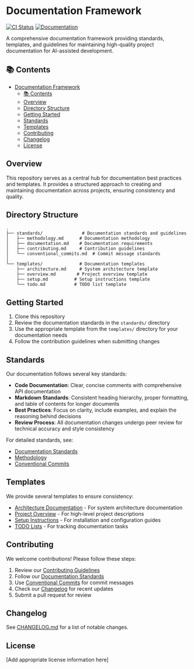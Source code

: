 # Documentation Framework

[![CI Status](https://img.shields.io/badge/CI-coming_soon-lightgrey)](https://github.com/your-org/docs)
[![Documentation](https://img.shields.io/badge/docs-MkDocs-blue)](https://your-org.github.io/docs)

A comprehensive documentation framework providing standards, templates, and guidelines for maintaining high-quality project documentation for AI-assisted development.

## 📚 Contents

- [Documentation Framework](#documentation-framework)
  - [📚 Contents](#-contents)
  - [Overview](#overview)
  - [Directory Structure](#directory-structure)
  - [Getting Started](#getting-started)
  - [Standards](#standards)
  - [Templates](#templates)
  - [Contributing](#contributing)
  - [Changelog](#changelog)
  - [License](#license)

## Overview

This repository serves as a central hub for documentation best practices and templates. It provides a structured approach to creating and maintaining documentation across projects, ensuring consistency and quality.

## Directory Structure

```
.
├── standards/               # Documentation standards and guidelines
│   ├── methodology.md      # Documentation methodology
│   ├── documentation.md    # Documentation requirements
│   ├── contributing.md     # Contribution guidelines
│   └── conventional_commits.md  # Commit message standards
│
└── templates/              # Documentation templates
    ├── architecture.md     # System architecture template
    ├── overview.md        # Project overview template
    ├── setup.md          # Setup instructions template
    └── todo.md           # TODO list template
```

## Getting Started

1. Clone this repository
2. Review the documentation standards in the `standards/` directory
3. Use the appropriate template from the `templates/` directory for your documentation needs
4. Follow the contribution guidelines when submitting changes

## Standards

Our documentation follows several key standards:

- **Code Documentation**: Clear, concise comments with comprehensive API documentation
- **Markdown Standards**: Consistent heading hierarchy, proper formatting, and table of contents for longer documents
- **Best Practices**: Focus on clarity, include examples, and explain the reasoning behind decisions
- **Review Process**: All documentation changes undergo peer review for technical accuracy and style consistency

For detailed standards, see:
- [Documentation Standards](standards/documentation.md)
- [Methodology](standards/methodology.md)
- [Conventional Commits](standards/conventional_commits.md)

## Templates

We provide several templates to ensure consistency:

- [Architecture Documentation](templates/architecture.md) - For system architecture documentation
- [Project Overview](templates/overview.md) - For high-level project descriptions
- [Setup Instructions](templates/setup.md) - For installation and configuration guides
- [TODO Lists](templates/todo.md) - For tracking documentation tasks

## Contributing

We welcome contributions! Please follow these steps:

1. Review our [Contributing Guidelines](standards/contributing.md)
2. Follow our [Documentation Standards](standards/documentation.md)
3. Use [Conventional Commits](standards/conventional_commits.md) for commit messages
4. Check our [Changelog](CHANGELOG.md) for recent updates
5. Submit a pull request for review

## Changelog

See [CHANGELOG.md](CHANGELOG.md) for a list of notable changes.

## License

[Add appropriate license information here] 